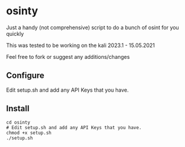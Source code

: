 # osinty
Just a handy (not comprehensive) script to do a bunch of osint for you quickly

This was tested to be working on the kali 2023.1 - 15.05.2021

Feel free to fork or suggest any additions/changes

## Configure
Edit setup.sh and add any API Keys that you have.

## Install
```git clone https://github.com/sherlock-ohm/osinty.git
cd osinty
# Edit setup.sh and add any API Keys that you have.
chmod +x setup.sh
./setup.sh
